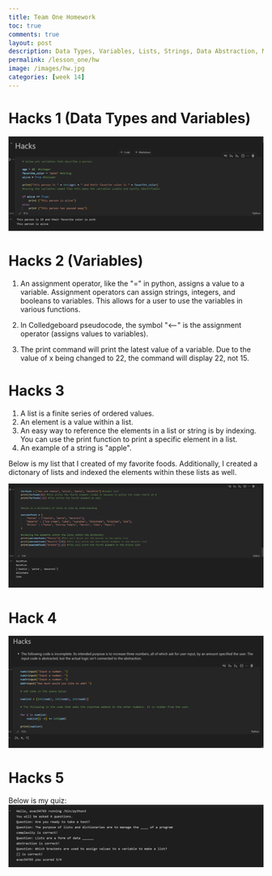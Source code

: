 ```yaml
---
title: Team One Homework
toc: true
comments: true
layout: post
description: Data Types, Variables, Lists, Strings, Data Abstraction, Managing Complexity
permalink: /lesson_one/hw
image: /images/hw.jpg
categories: [week 14]
---
```


# Hacks 1 (Data Types and Variables)

![Screenshot of Hacks 1](/images/lessononehacksone.png)

# Hacks 2 (Variables)


1. An assignment operator, like the "=" in python, assigns a value to a variable. Assignment operators can assign strings, integers, and booleans to variables. This allows for a user to use the variables in various functions.

2. In Colledgeboard pseudocode, the symbol "<--" is the assignment operator (assigns values to variables).

3. The print command will print the latest value of a variable. Due to the value of x being changed to 22, the command will display 22, not 15.


# Hacks 3

1. A list is a finite series of ordered values.
2. An element is a value within a list.
3. An easy way to reference the elements in a list or string is by indexing. You can use the print function to print a specific element in a list.
4. An example of a string is "apple".

Below is my list that I created of my favorite foods.
Additionally, I created a dictonary of lists and indexed the elements within these lists as well.

![Hacks 3 List](/images/lessononehack3.png)

# Hack 4

![Hack 4](/images/lessononehackfour.png)


# Hacks 5

Below is my quiz:
![Python Quiz](/images/lessononehackfive.png)


